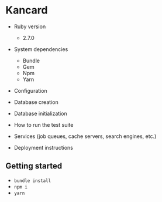 # Kancard

- Ruby version
  - 2.7.0

- System dependencies
  - Bundle
  - Gem
  - Npm
  - Yarn

- Configuration

- Database creation

- Database initialization

- How to run the test suite

- Services (job queues, cache servers, search engines, etc.)

- Deployment instructions

## Getting started

- `bundle install`
- `npm i`
- `yarn`
